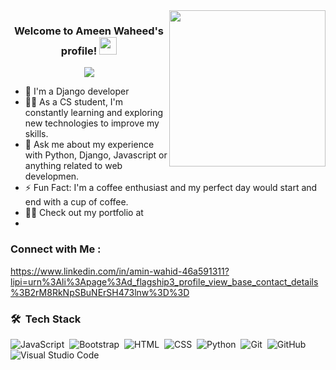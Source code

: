 
<img width="250" align="right" src="https://c.tenor.com/_DOBjnGspYAAAAAM/code-coding.gif">

<h3 align="center">
  Welcome to Ameen Waheed's profile!
  <img src="https://media.giphy.com/media/hvRJCLFzcasrR4ia7z/giphy.gif" width="28">
</h3>

<!-- Typing SVG by DenverCoder1 - https://github.com/DenverCoder1/readme-typing-svg -->
<p align="center">
  <a href="https://github.com/DenverCoder1/readme-typing-svg"><img src="https://readme-typing-svg.herokuapp.com/?lines=Full-stack%20web%20developer;Always%20learning%20new%20things&font=Fira%20Code&center=true&width=440&height=45&color=f75c7e&vCenter=true&size=22"></a>
</p> 

- 🏢 I'm a Django developer
- 👨‍💻 As a CS student, I'm constantly learning and exploring new technologies to improve my skills.
- 💬 Ask me about my experience with Python, Django, Javascript or anything related to web developmen.
- ⚡ Fun Fact: I'm a coffee enthusiast and my perfect day would start and end with a cup of coffee.
- 👨‍💻 Check out my portfolio at
- <a href="linkde-in https://www.linkedin.com/in/amin-wahid-46a591311?lipi=urn%3Ali%3Apage%3Ad_flagship3_profile_view_base_contact_details%3B2rM8RkNpSBuNErSH473lnw%3D%3D"><i class="fa-brands fa-linkedin"></i></a>


### Connect with Me :

https://www.linkedin.com/in/amin-wahid-46a591311?lipi=urn%3Ali%3Apage%3Ad_flagship3_profile_view_base_contact_details%3B2rM8RkNpSBuNErSH473lnw%3D%3D

### 🛠 &nbsp;Tech Stack
![JavaScript](https://img.shields.io/badge/-JavaScript-05122A?style=flat&logo=javascript)&nbsp;
![Bootstrap](https://img.shields.io/badge/-Bootstrap-05122A?style=flat&logo=bootstrap&logoColor=563D7C)&nbsp;
![HTML](https://img.shields.io/badge/-HTML-05122A?style=flat&logo=HTML5)&nbsp;
![CSS](https://img.shields.io/badge/-CSS-05122A?style=flat&logo=CSS3&logoColor=1572B6)&nbsp;
![Python](https://img.shields.io/badge/-Python%20-05122A?style=flat&logo=python)&nbsp;
![Git](https://img.shields.io/badge/-Git-05122A?style=flat&logo=git)&nbsp;
![GitHub](https://img.shields.io/badge/-GitHub-05122A?style=flat&logo=github)&nbsp;
![Visual Studio Code](https://img.shields.io/badge/-Visual%20Studio%20Code-05122A?style=flat&logo=visual-studio-code&logoColor=007ACC)&nbsp;

